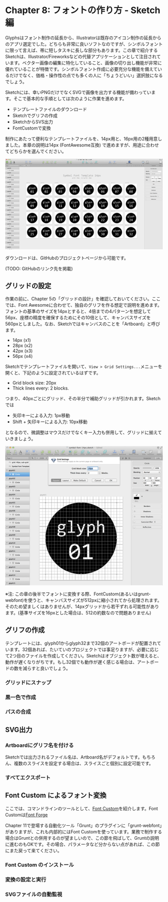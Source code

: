 # Chapter 8: フォントの作り方 - Sketch 編

Glyphsはフォント制作の延長から、Illustratorは既存のアイコン制作の延長からのアプリ選定でした。どちらも非常に良いソフトなのですが、シンボルフォントに限って言えば、帯に短しタスキに長しな部分もあります。この章で紹介するSketchは、Illustrator/Fireworksなどの代替アプリケーションとして注目されています。ベクター画像の編集に特化していること、画像の切り出し機能が非常に優れていることが特徴です。シンボルフォント作成に必要充分な機能を備えているだけでなく、価格・操作性の点でも多くの人に「ちょうどいい」選択肢になるでしょう。

Sketchには、幸いPNGだけでなくSVGで画像を出力する機能が備わっています。そこで基本的な手順としては次のように作業を進めます。

- テンプレートファイルのダウンロード
- Sketchでグリフの作成
- SketchからSVS出力
- FontCustomで変換

制作にあたって便利なテンプレートファイルを、14px用と、16px用の2種用意しました。本章の説明は14px (FontAwesome互換) で進めますが、用途に合わせてどちらかを選んでください。

![テンプレート](../images/sketch-symbol-template.png)

ダウンロードは、GitHubのプロジェクトページから可能です。

(TODO: GitHubのリンク先を掲載)


## グリッドの設定

作業の前に、Chapter 5の「グリッドの設計」を確認しておいてください。ここでは、Font Awesomeに合わせて、独自のグリフを作る想定で説明を進めます。フォントの基準のサイズを14pxとすると、4倍までの4パターンを想定して56px、座標の精度を確保するためにその10倍として、キャンバスサイズを560pxとしました。なお、Sketchではキャンバスのことを「Artboard」と呼びます。

- 14px (x1)
- 28px (x2)
- 42px (x3)
- 56px (x4)

Sketchでテンプレートファイルを開いて、`View > Grid Settings...`メニューを開くと、下記のように設定されているはずです。

- Grid block size: 20px
- Thick lines every: 2 blocks.

つまり、40pxごとにグリッド、その半分で補助グリッドが引かれます。Sketchでは

- 矢印キーによる入力: 1px移動
- Shift + 矢印キーによる入力: 10px移動

となるので、微調整はマウスだけでなくキー入力も併用して、グリッドに揃えていきましょう。

![グリッドの設定](../images/sketch-grid-setting.png)

※注: この章の後半でフォントに変換する際、FontCustom(あるいはgrunt-webfont)を使うと、キャンバスサイズが512pxに縮小されてから処理されます。そのため望ましくはありませんが、14pxグリッドから若干ずれる可能性があります。(基準サイズを16pxとした場合は、512の約数なので問題ありません)


## グリフの作成

テンプレートには、glyph01からglyph32まで32個のアートボードが配置されています。32個あれば、たいていのプロジェクトでは事足りますが、必要に応じて2つ目のファイルを作成してください。Sketchはオブジェクト数が増えると、動作が遅くなりがちです。もし32個でも動作が遅く感じる場合は、アートボードの数を減らすと良いでしょう。

### グリッドにスナップ


### 黒一色で作成


### パスの合成


## SVG出力

### Artboardにグリフ名を付ける

Sketchでは出力されるファイル名は、Artboard名がデフォルトです。もちろん、複数のスライスを設定する場合は、スライスごと個別に設定可能です。


### すべてエクスポート


## Font Custom によるフォント変換

ここでは、コマンドラインのツールとして、[Font Custom]()を紹介します。Font Customは[Font Forge](http://fontforge.org/)

Chapter 11で登場する自動化ツール「Grunt」のプラグインに「grunt-webfont」がありますが、これも内部的にはFont Customを使っています。業務で制作する場合はGruntとの併用するのが望ましいので、この節を飛ばして、Gruntの説明に進むのもOKです。その場合、パラメータなど分からない点があれば、この節にまた戻って来てください。

### Font Custom のインストール


### 変換の設定と実行


### SVGファイルの自動監視

